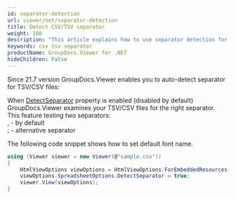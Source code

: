 ```yaml
---
id: separator-detection
url: viewer/net/separator-detection
title: Detect CSV/TSV separator
weight: 100
description: "This article explains how to use separator detection for CSV/TSV files with GroupDocs.Viewer within your .NET applications."
keywords: csv tsv separator
productName: GroupDocs.Viewer for .NET
hideChildren: False
---
```

Since 21.7 version GroupDocs.Viewer enables you to auto-detect separator for TSV/CSV files:

When [DetectSeparator](https://apireference.groupdocs.com/viewer/net/groupdocs.viewer.options/spreadsheetoptions/properties/detectseparator) property is enabled (disabled by default) GroupDocs.Viewer examines your TSV/CSV files for the right separator. \
This feature testing two separators: \
, - by default \
; - alternative separator

The following code snippet shows how to set default font name.

```csharp
using (Viewer viewer = new Viewer(@"sample.csv"))
{
    HtmlViewOptions viewOptions = HtmlViewOptions.ForEmbeddedResources();
    viewOptions.SpreadsheetOptions.DetectSeparator = true;
    viewer.View(viewOptions);
}          
```

